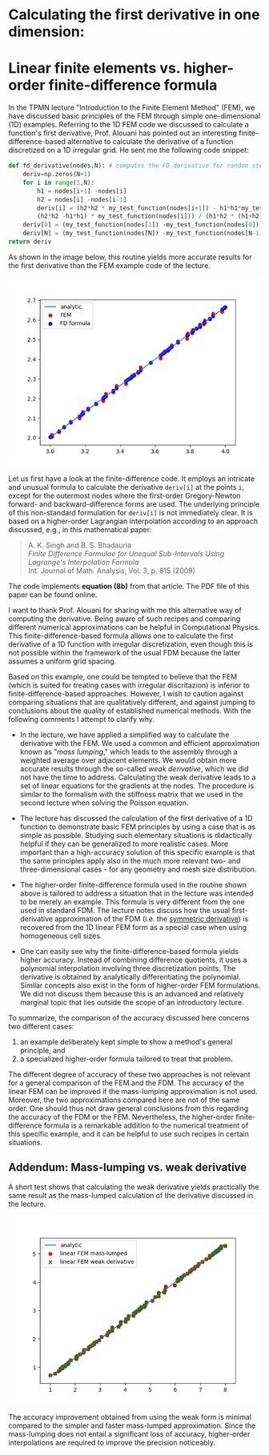 # Calculating the first derivative in one dimension: 
# Linear finite elements vs. higher-order finite-difference formula

In the TPMN lecture "Introduction to the Finite Element Method" (FEM), we have discussed basic principles of the FEM through simple one-dimensional (1D) examples. Referring to the 1D FEM code we discussed to calculate a function's first derivative, Prof. Alouani has pointed out an interesting finite-difference-based alternative to calculate the derivative of a function discretized on a 1D irregular grid. He sent me the following code snippet:

````python
def fd_derivative(nodes,N): # computes the FD derivative for random step
    deriv=np.zeros(N+1)
    for i in range(1,N):
        h1 = nodes[i+1] -nodes[i]
        h2 = nodes[i] -nodes[i-1]
        deriv[i] = (h2*h2 * my_test_function(nodes[i+1]) - h1*h1*my_test_function(nodes[i-1]) -
        (h2*h2 -h1*h1) * my_test_function(nodes[i])) / (h1*h2 * (h1+h2)) 
    deriv[0] = (my_test_function(nodes[1]) -my_test_function(nodes[0])) / (nodes[1] - nodes[0])
    deriv[N] = (my_test_function(nodes[N]) -my_test_function(nodes[N-1])) / (nodes[N] - nodes[N-1])
return deriv
```` 


As shown in the image below, this routine yields more accurate results for the first derivative than the FEM example code of the lecture.  
  
![First derivative of a parabolic function, calculated with linear FEM and with a FD formula](figures/Figure_1.png "numerical first derivative")


Let us first have a look at the finite-difference code. It employs an intricate and unusual formula to calculate the derivative `deriv[i]` at the points `i`, except for the outermost nodes where the first-order Gregory-Newton forward- and backward-difference forms are used. The underlying principle of this non-standard formulation for `deriv[i]` is not immediately clear. It is based on a higher-order Lagrangian interpolation according to an approach discussed, e.g., in this mathematical paper:

> A. K. Singh and B. S. Bhadauria  
> *Finite Difference Formulae for Unequal Sub-Intervals Using Lagrange's Interpolation Formula*  
> Int. Journal of Math. Analysis, Vol. 3, p. 815 (2009)  

The code implements __equation (8b)__ from that article. The PDF file of this paper can be found online.

I want to thank Prof. Alouani for sharing with me this alternative way of computing the derivative. Being aware of such recipes and comparing different numerical approximations can be helpful in Computational Physics. This finite-difference-based formula allows one to calculate the first derivative of a 1D function with irregular discretization, even though this is not possible within the framework of the usual FDM because the latter assumes a uniform grid spacing. 

Based on this example, one could be tempted to believe that the FEM (which is suited for treating cases with irregular discritazion) is inferior to finite-difference-based approaches. However, I wish to caution against comparing situations that are qualitatively different, and against jumping to conclusions about the quality of established numerical methods. With the following comments I attempt to clarify why.


* In the lecture, we have applied a simplified way to calculate the derivative with the FEM. We used a common and efficient approximation known as "*mass lumping*," which leads to the assembly through a weighted average over adjacent elements. We would obtain more accurate results through the so-called *weak derivative*, which we did not have the time to address. Calculating the weak derivative leads to a set of linear equations for the gradients at the nodes. The procedure is similar to the formalism with the stiffness matrix that we used in the second lecture when solving the Poisson equation.
 
* The lecture has discussed the calculation of the first derivative of a 1D function to demonstrate basic FEM principles by using a case that is as simple as possible. Studying such elementary situations is didactically helpful if they can be generalized to more realistic cases. More important than a high-accuracy solution of this specific example is that the same principles apply also in the much more relevant two- and three-dimensional cases - for any geometry and mesh size distribution.

* The higher-order finite-difference formula used in the routine shown above is tailored to address a situation that in the lecture was intended to be merely an example. This formula is very different from the one used in standard FDM. The lecture notes discuss how the usual first-derivative approximation of the FDM (i.e. the [symmetric derivative](https://en.wikipedia.org/wiki/Symmetric_derivative)) is recovered from the 1D linear FEM form as a special case when using homogeneous cell sizes.

* One can easily see why the finite-difference-based formula yields higher accuracy. Instead of combining difference quotients, it uses a polynomial interpolation involving three discretization points. The derivative is obtained by analytically differentiating the polynomial. Similar concepts also exist in the form of higher-order FEM formulations. We did not discuss them because this is an advanced and relatively marginal topic that lies outside the scope of an introductory lecture.

To summarize, the comparison of the accuracy discussed here concerns two different cases:  

1. an example deliberately kept simple to show a method's general principle, and   
2. a specialized higher-order formula tailored to treat that problem.

The different degree of accuracy of these two approaches is not relevant for a general comparison of the FEM and the FDM. The accuracy of the linear FEM can be improved if the mass-lumping approximation is not used. Moreover, the two approximations compared here are not of the same order. One should thus not draw general conclusions from this regarding the accuracy of the FDM or the FEM. Nevertheless, the higher-order finite-difference formula is a remarkable addition to the numerical treatment of this specific example, and it can be helpful to use such recipes in certain situations. 

## Addendum: Mass-lumping vs. weak derivative
A short test shows that calculating the weak derivative yields practically the same result as the mass-lumped calculation of the derivative discussed in the lecture.  

![linear FEM calculation of the first derivative, with and without mass lumping](figures/Figure_2.png "impact of mass-lumping")

The accuracy improvement obtained from using the weak form is minimal compared to the simpler and faster mass-lumped approximation. Since the mass-lumping does not entail a significant loss of accuracy, higher-order interpolations are required to improve the precision noticeably. 

